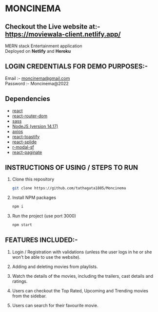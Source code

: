 # MONCINEMA

## Checkout the Live website at:- https://moviewala-client.netlify.app/

MERN stack Entertainment application <br/>
Deployed on **Netlify** and **Heroku**

## LOGIN CREDENTIALS FOR DEMO PURPOSES:-

Email :- moncinema@gmail.com <br/>
Password :- Moncinema@2022

## Dependencies

- [react](https://reactjs.org/)
- [react-router-dom](https://reactrouter.com/web/guides/quick-start)
- [sass](https://sass-lang.com/)
- [NodeJS (version 14.17)](https://nodejs.org/en/)
- [axios](https://axios-http.com)
- [react-toastify](https://fkhadra.github.io/react-toastify/introduction)
- [react-splide](https://splidejs.com/integration/react-splide/)
- [r-modal-sf](https://www.npmjs.com/package/r-modal-sf)
- [react-paginate](https://github.com/AdeleD/react-paginate#readme)

## INSTRUCTIONS OF USING / STEPS TO RUN

1. Clone this repository

   ```sh
   git clone https://github.com/tathagata1805/Moncinema
   ```

2. Install NPM packages

   ```sh
   npm i
   ```

3. Run the project (use port 3000)

   ```sh
   npm start
   ```

## FEATURES INCLUDED:-

1. Login / Registration with validations (unless the user logs in he or she won't be able to use the website).

2. Adding and deleting movies from playlists.

3. Watch the details of the movies, including the trailers, cast details and ratings.

4. Users can checkout the Top Rated, Upcoming and Trending movies from the sidebar.

5. Users can search for their favourite movie.
